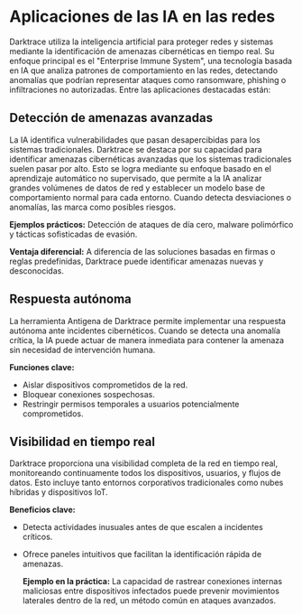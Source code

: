 # Aplicaciones de las IA en las redes
Darktrace utiliza la inteligencia artificial para proteger redes y sistemas mediante la identificación de amenazas cibernéticas en tiempo real. Su enfoque principal es el "Enterprise Immune System", una tecnología basada en IA que analiza patrones de comportamiento en las redes, detectando anomalías que podrían representar ataques como ransomware, phishing o infiltraciones no autorizadas.
Entre las aplicaciones destacadas están:

## Detección de amenazas avanzadas
La IA identifica vulnerabilidades que pasan desapercibidas para los sistemas tradicionales. Darktrace se destaca por su capacidad para identificar amenazas cibernéticas avanzadas que los sistemas tradicionales suelen pasar por alto. Esto se logra mediante su enfoque basado en el aprendizaje automático no supervisado, que permite a la IA analizar grandes volúmenes de datos de red y establecer un modelo base de comportamiento normal para cada entorno. Cuando detecta desviaciones o anomalías, las marca como posibles riesgos.

**Ejemplos prácticos:**
    Detección de ataques de día cero, malware polimórfico y tácticas sofisticadas de evasión.
    
**Ventaja diferencial:**
    A diferencia de las soluciones basadas en firmas o reglas predefinidas, Darktrace puede identificar amenazas nuevas y desconocidas.

## Respuesta autónoma
La herramienta Antigena de Darktrace permite implementar una respuesta autónoma ante incidentes cibernéticos. Cuando se detecta una anomalía crítica, la IA puede actuar de manera inmediata para contener la amenaza sin necesidad de intervención humana.

**Funciones clave:**
 - Aislar dispositivos comprometidos de la red.
 - Bloquear conexiones sospechosas.
 - Restringir permisos temporales a usuarios potencialmente comprometidos.

## Visibilidad en tiempo real
Darktrace proporciona una visibilidad completa de la red en tiempo real, monitoreando continuamente todos los dispositivos, usuarios, y flujos de datos. Esto incluye tanto entornos corporativos tradicionales como nubes híbridas y dispositivos IoT.

**Beneficios clave:**
- Detecta actividades inusuales antes de que escalen a incidentes críticos.
- Ofrece paneles intuitivos que facilitan la identificación rápida de amenazas.

    **Ejemplo en la práctica:** La capacidad de rastrear conexiones internas maliciosas entre dispositivos infectados puede prevenir movimientos laterales dentro de la red, un método común en ataques avanzados.
